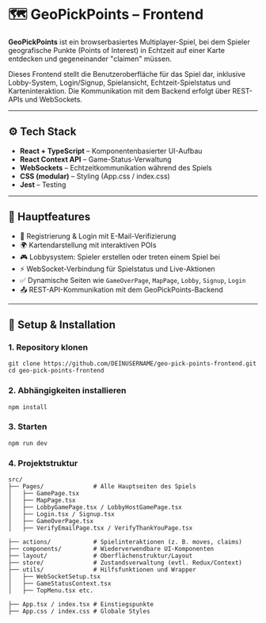 # 🗺️ GeoPickPoints – Frontend

**GeoPickPoints** ist ein browserbasiertes Multiplayer-Spiel, bei dem Spieler geografische Punkte (Points of Interest) in Echtzeit auf einer Karte entdecken und gegeneinander "claimen" müssen. 

Dieses Frontend stellt die Benutzeroberfläche für das Spiel dar, inklusive Lobby-System, Login/Signup, Spielansicht, Echtzeit-Spielstatus und Karteninteraktion. Die Kommunikation mit dem Backend erfolgt über REST-APIs und WebSockets.

---

## ⚙️ Tech Stack

- **React + TypeScript** – Komponentenbasierter UI-Aufbau  
- **React Context API** – Game-Status-Verwaltung  
- **WebSockets** – Echtzeitkommunikation während des Spiels  
- **CSS (modular)** – Styling (App.css / index.css)  
- **Jest** – Testing  

---

## 🧩 Hauptfeatures

- 🔐 Registrierung & Login mit E-Mail-Verifizierung  
- 🌍 Kartendarstellung mit interaktiven POIs  
- 🎮 Lobbysystem: Spieler erstellen oder treten einem Spiel bei  
- ⚡ WebSocket-Verbindung für Spielstatus und Live-Aktionen  
- ✅ Dynamische Seiten wie `GameOverPage`, `MapPage`, `Lobby`, `Signup`, `Login`  
- 📤 REST-API-Kommunikation mit dem GeoPickPoints-Backend  

---

## 🚀 Setup & Installation

### 1. Repository klonen

```
git clone https://github.com/DEINUSERNAME/geo-pick-points-frontend.git
cd geo-pick-points-frontend
```

### 2. Abhängigkeiten installieren

```
npm install
```

### 3. Starten

```
npm run dev
```

### 4. Projektstruktur
```
src/
├── Pages/              # Alle Hauptseiten des Spiels
│   ├── GamePage.tsx
│   ├── MapPage.tsx
│   ├── LobbyGamePage.tsx / LobbyHostGamePage.tsx
│   ├── Login.tsx / Signup.tsx
│   ├── GameOverPage.tsx
│   ├── VerifyEmailPage.tsx / VerifyThankYouPage.tsx

├── actions/            # Spielinteraktionen (z. B. moves, claims)
├── components/         # Wiederverwendbare UI-Komponenten
├── layout/             # Oberflächenstruktur/Layout
├── store/              # Zustandsverwaltung (evtl. Redux/Context)
├── utils/              # Hilfsfunktionen und Wrapper
│   ├── WebSocketSetup.tsx
│   ├── GameStatusContext.tsx
│   ├── TopMenu.tsx etc.

├── App.tsx / index.tsx # Einstiegspunkte
├── App.css / index.css # Globale Styles
```
